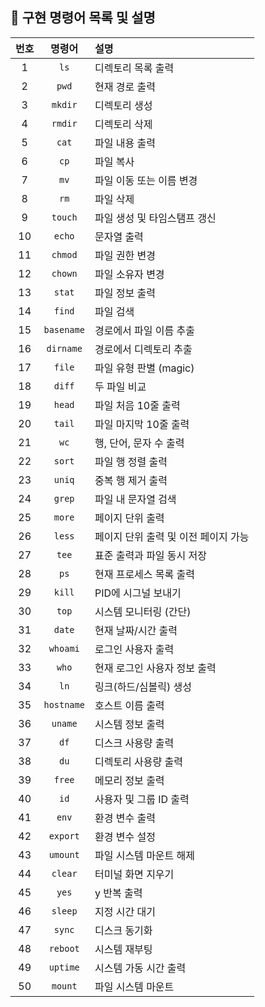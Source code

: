## 📃 구현 명령어 목록 및 설명

| 번호 | 명령어 | 설명 |
|:---:|:---:|:---|
| 1 | `ls` | 디렉토리 목록 출력 |
| 2 | `pwd` | 현재 경로 출력 |
| 3 | `mkdir` | 디렉토리 생성 |
| 4 | `rmdir` | 디렉토리 삭제 |
| 5 | `cat` | 파일 내용 출력 |
| 6 | `cp` | 파일 복사 |
| 7 | `mv` | 파일 이동 또는 이름 변경 |
| 8 | `rm` | 파일 삭제 |
| 9 | `touch` | 파일 생성 및 타임스탬프 갱신 |
| 10 | `echo` | 문자열 출력 |
| 11 | `chmod` | 파일 권한 변경 |
| 12 | `chown` | 파일 소유자 변경 |
| 13 | `stat` | 파일 정보 출력 |
| 14 | `find` | 파일 검색 |
| 15 | `basename` | 경로에서 파일 이름 추출 |
| 16 | `dirname` | 경로에서 디렉토리 추출 |
| 17 | `file` | 파일 유형 판별 (magic) |
| 18 | `diff` | 두 파일 비교 |
| 19 | `head` | 파일 처음 10줄 출력 |
| 20 | `tail` | 파일 마지막 10줄 출력 |
| 21 | `wc` | 행, 단어, 문자 수 출력 |
| 22 | `sort` | 파일 행 정렬 출력 |
| 23 | `uniq` | 중복 행 제거 출력 |
| 24 | `grep` | 파일 내 문자열 검색 |
| 25 | `more` | 페이지 단위 출력 |
| 26 | `less` | 페이지 단위 출력 및 이전 페이지 가능 |
| 27 | `tee` | 표준 출력과 파일 동시 저장 |
| 28 | `ps` | 현재 프로세스 목록 출력 |
| 29 | `kill` | PID에 시그널 보내기 |
| 30 | `top` | 시스템 모니터링 (간단) |
| 31 | `date` | 현재 날짜/시간 출력 |
| 32 | `whoami` | 로그인 사용자 출력 |
| 33 | `who` | 현재 로그인 사용자 정보 출력 |
| 34 | `ln` | 링크(하드/심볼릭) 생성 |
| 35 | `hostname` | 호스트 이름 출력 |
| 36 | `uname` | 시스템 정보 출력 |
| 37 | `df` | 디스크 사용량 출력 |
| 38 | `du` | 디렉토리 사용량 출력 |
| 39 | `free` | 메모리 정보 출력 |
| 40 | `id` | 사용자 및 그룹 ID 출력 |
| 41 | `env` | 환경 변수 출력 |
| 42 | `export` | 환경 변수 설정 |
| 43 | `umount` | 파일 시스템 마운트 해제 |
| 44 | `clear` | 터미널 화면 지우기 |
| 45 | `yes` | y 반복 출력 |
| 46 | `sleep` | 지정 시간 대기 |
| 47 | `sync` | 디스크 동기화 |
| 48 | `reboot` | 시스템 재부팅 |
| 49 | `uptime` | 시스템 가동 시간 출력 |
| 50 | `mount` | 파일 시스템 마운트 |

